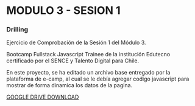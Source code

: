 # MODULO 3 - SESION 1
### Drilling

Ejercicio de Comprobación de la Sesión 1 del Módulo 3.

Bootcamp Fullstack Javascript Trainee de la institución Edutecno certificado por el SENCE y Talento Digital para Chile.

En este proyecto, se ha editado un archivo base entregado por la plataforma de e-camp, al cual se le debía agregar codigo javascript para mostrar de forma dinamica los datos de la pagina.

[GOOGLE DRIVE DOWNLOAD](https://drive.google.com/file/d/10JVh0rOydoEtW15KOzIRGjL9TVi5cr4Z/view?usp=drive_link)
